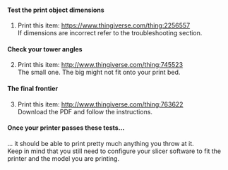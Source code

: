 #### Test the print object dimensions
1) Print this item: https://www.thingiverse.com/thing:2256557  
If dimensions are incorrect refer to the troubleshooting section.

#### Check your tower angles
2) Print this item: http://www.thingiverse.com/thing:745523  
The small one. The big might not fit onto your print bed.

#### The final frontier
3) Print this item: http://www.thingiverse.com/thing:763622  
Download the PDF and follow the instructions.

#### Once your printer passes these tests...
... it should be able to print pretty much anything you throw at it.  
Keep in mind that you still need to configure your slicer software to fit the printer and the model you are printing.